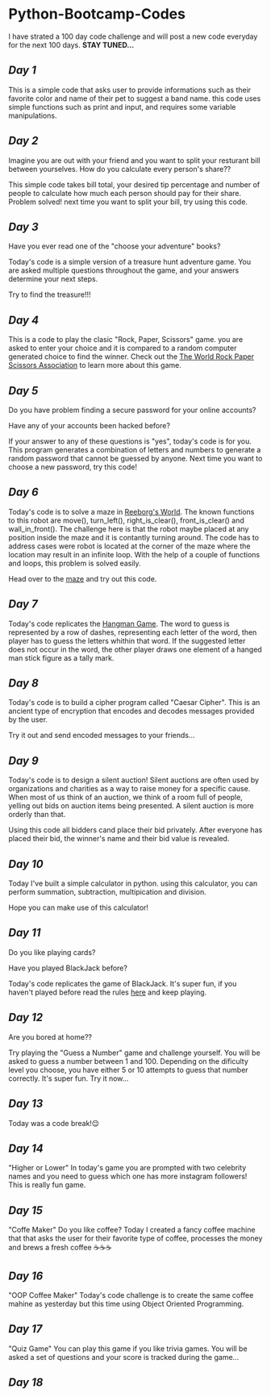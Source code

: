 # Python-Bootcamp-Codes
 I have strated a 100 day code challenge and will post a new code everyday for the next 100 days. 
**STAY TUNED...**

## *Day 1*
This is a simple code that asks user to provide informations such as their favorite color and name of their pet to suggest a band name. this code uses simple functions such as print and input, and requires some variable manipulations.

## *Day 2*
Imagine you are out with your friend and you want to split your resturant bill between yourselves. How do you calculate every person's share??

This simple code takes bill total, your desired tip percentage and number of people to calculate how much each person should pay for their share. 
Problem solved! next time you want to split your bill, try using this code.

## *Day 3*
Have you ever read one of the "choose your adventure" books?

Today's code is a simple version of a treasure hunt adventure game. You are asked multiple questions throughout the game, and your answers determine your next steps.

Try to find the treasure!!!

## *Day 4*
This is a code to play the clasic "Rock, Paper, Scissors" game. you are asked to enter your choice and it is compared to a random computer generated choice to find the winner. Check out the [The World Rock Paper Scissors Association](https://www.wrpsa.com/) to learn more about this game.

## *Day 5*
Do you have problem finding a secure password for your online accounts?

Have any of your accounts been hacked before?

If your answer to any of these questions is "yes", today's code is for you. This program generates a combination of letters and numbers to generate a random password that cannot be guessed by anyone. Next time you want to choose a new password, try this code!

## *Day 6*
Today's code is to solve a maze in [Reeborg's World](https://reeborg.ca/reeborg.html?lang=en&mode=python&menu=worlds%2Fmenus%2Freeborg_intro_en.json&name=Maze&url=worlds%2Ftutorial_en%2Fmaze1.json). The known functions to this robot are move(), turn_left(), right_is_clear(), front_is_clear() and wall_in_front(). The challenge here is that the robot maybe placed at any position inside the maze and it is contantly turning around. The code has to address cases were robot is located at the corner of the maze where the location may result in an infinite loop. With the help of a couple of functions and loops, this problem is solved easily. 

Head over to the [maze](https://reeborg.ca/reeborg.html?lang=en&mode=python&menu=worlds%2Fmenus%2Freeborg_intro_en.json&name=Maze&url=worlds%2Ftutorial_en%2Fmaze1.json) and try out this code.

## *Day 7*
Today's code replicates the [Hangman Game](https://en.wikipedia.org/wiki/Hangman_(game)). The word to guess is represented by a row of dashes, representing each letter of the word, then player has to guess the letters whithin that word. If the suggested letter does not occur in the word, the other player draws one element of a hanged man stick figure as a tally mark.

## *Day 8*
Today's code is to build a cipher program called "Caesar Cipher". This is an ancient type of encryption that encodes and decodes messages provided by the user.

Try it out and send encoded messages to your friends...

## *Day 9*
Today's code is to design a silent auction! Silent auctions are often used by organizations and charities as a way to raise money for a specific cause. When most of us think of an auction, we think of a room full of people, yelling out bids on auction items being presented. A silent auction is more orderly than that.

Using this code all bidders cand place their bid privately. After everyone has placed their bid, the winner's name and their bid value is revealed.

## *Day 10*
Today I've built a simple calculator in python. using this calculator, you can perform summation, subtraction, multipication and division.

Hope you can make use of this calculator!

## *Day 11*
Do you like playing cards?

Have you played BlackJack before?

Today's code replicates the game of BlackJack. It's super fun, if you haven't played before read the rules [here](https://en.wikipedia.org/wiki/Blackjack) and keep playing.

## *Day 12*
Are you bored at home??

Try playing the "Guess a Number" game and challenge yourself. You will be asked to guess a number between 1 and 100. Depending on the dificulty level you choose, you have either 5 or 10 attempts to guess that number correctly. It's super fun. Try it now...

## *Day 13*
Today was a code break!😌

## *Day 14* 
"Higher or Lower"
In today's game you are prompted with two celebrity names and you need to guess which one has more instagram followers!
This is really fun game.

## *Day 15*
"Coffe Maker"
Do you like coffee? Today I created a fancy coffee machine that that asks the user for their favorite type of coffee, processes the money and brews a fresh coffee ☕☕☕

## *Day 16*
"OOP Coffee Maker"
Today's code challenge is to create the same coffee mahine as yesterday but this time using Object Oriented Programming.

## *Day 17*
"Quiz Game"
You can play this game if you like trivia games. You will be asked a set of questions and your score is tracked during the game...

## *Day 18*

